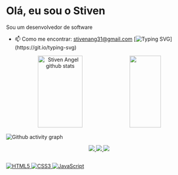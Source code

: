 # Olá, eu sou o Stiven

Sou um desenvolvedor de software 


- 📫 Como me encontrar:  stivenang31@gmail.com
[![Typing SVG](https://readme-typing-svg.herokuapp.com/?color=066699&size=35&center=true&vCenter=true&width=1000&lines=Hello+Guys;My+Name+Is+Stiven;I+Am+From+Brazil/SP;This+Is+My+Profile;Be+Welcome!)](https://git.io/typing-svg)

<div align="center">  
  <img width="49%" height="195px" src="https://github-readme-stats.vercel.app/api?username=Stivenqa303&show_icons=true&count_private=true&hide_border=true&title_color=066699&icon_color=066699&text_color=066699&bg_color=0d1117" alt="Stiven Angel github stats" />
   <img width="41%" height="195px" src="https://github-readme-stats.vercel.app/api/top-langs/?username=Stivenqa&layout=compact&hide_border=true&title_color=066699&text_color=066699&bg_color=0d1117" />
</div>

![Github activity graph](https://github-readme-activity-graph.cyclic.app/graph?username=Stivenqa&theme=react-dark)

<div align="center">  
<a href="mailto:contatogustavoroc@gmail.com" target="_blank"><img src="https://img.shields.io/badge/Gmail-D14836?style=for-the-badge&logo=gmail&logoColor=white"</a>
<a href="https://www.linkedin.com/in/stiven-angel-a047a426a/" target="_blank"><img src="https://img.shields.io/badge/linkedin-%230077B5.svg?style=for-the-badge&logo=linkedin&logoColor=white"</a>
<a href="https://www.instagram.com/stiven.angel_/" target="_blank"><img src="https://img.shields.io/badge/-Instagram-%23E4405F?style=for-the-badge&logo=instagram&logoColor=white"</a>
</div>

  ##

![HTML5](https://img.shields.io/badge/html5-%23E34F26.svg?style=for-the-badge&logo=html5&logoColor=white) 
![CSS3](https://img.shields.io/badge/css3-%231572B6.svg?style=for-the-badge&logo=css3&logoColor=white)
![JavaScript](https://img.shields.io/badge/javascript-%23323330.svg?style=for-the-badge&logo=javascript&logoColor=%23F7DF1E)
  





